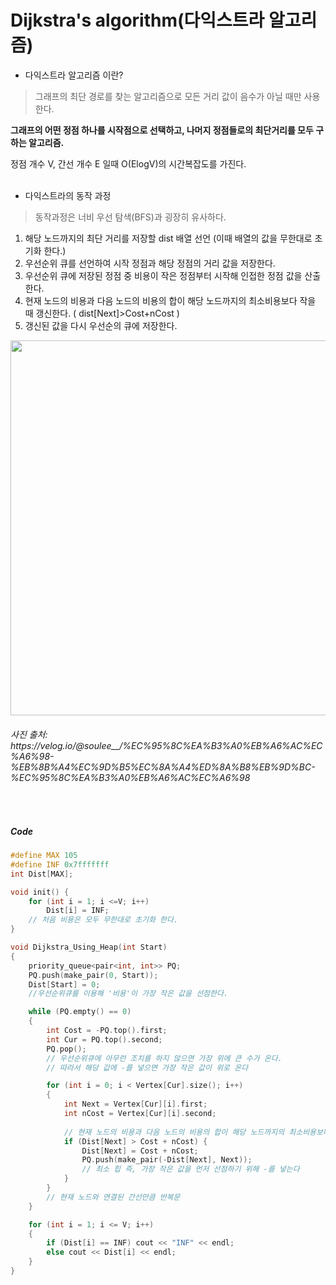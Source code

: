 Dijkstra's algorithm(다익스트라 알고리즘)
===========

- 다익스트라 알고리즘 이란?
> 그래프의 최단 경로를 찾는 알고리즘으로 모든 거리 값이 음수가 아닐 때만 사용한다. 

**그래프의 어떤 정점 하나를 시작점으로 선택하고, 나머지 정점들로의 최단거리를 모두 구하는 알고리즘.**
<br>

정점 개수 V, 간선 개수 E 일때 O(ElogV)의 시간복잡도를 가진다.
<br>
<br>

- 다익스트라의 동작 과정

> 동작과정은 너비 우선 탐색(BFS)과 굉장히 유사하다.

1. 해당 노드까지의 최단 거리를 저장할 dist 배열 선언 (이때 배열의 값을 무한대로 초기화 한다.)
2. 우선순위 큐를 선언하여 시작 정점과 해당 정점의 거리 값을 저장한다.
3. 우선순위 큐에 저장된 정점 중 비용이 작은 정점부터 시작해 인접한 정점 값을 산출한다.
4. 현재 노드의 비용과 다음 노드의 비용의 합이 해당 노드까지의 최소비용보다 작을 때 갱신한다. ( dist[Next]>Cost+nCost )
5. 갱신된 값을 다시 우선순의 큐에 저장한다.

<img src="https://media.vlpt.us/images/soulee__/post/1d48ffec-5d29-4c4e-9d75-db5e3988d2a3/img.gif" width="600">
<h6>사진 출처: https://velog.io/@soulee__/%EC%95%8C%EA%B3%A0%EB%A6%AC%EC%A6%98-%EB%8B%A4%EC%9D%B5%EC%8A%A4%ED%8A%B8%EB%9D%BC-%EC%95%8C%EA%B3%A0%EB%A6%AC%EC%A6%98</h6>
<br>

##### Code

```c++
#define MAX 105
#define INF 0x7fffffff
int Dist[MAX];

void init() {
    for (int i = 1; i <=V; i++)
        Dist[i] = INF;
    // 처음 비용은 모두 무한대로 초기화 한다.
}

void Dijkstra_Using_Heap(int Start)
{
    priority_queue<pair<int, int>> PQ;
    PQ.push(make_pair(0, Start));
    Dist[Start] = 0;
    //우선순위큐를 이용해 '비용'이 가장 작은 값을 선점한다.

    while (PQ.empty() == 0)
    {
        int Cost = -PQ.top().first;
        int Cur = PQ.top().second;
        PQ.pop();
        // 우선순위큐에 아무런 조치를 하지 않으면 가장 위에 큰 수가 온다.
        // 따라서 해당 값에 -를 넣으면 가장 작은 값이 위로 온다

        for (int i = 0; i < Vertex[Cur].size(); i++)
        {
            int Next = Vertex[Cur][i].first;
            int nCost = Vertex[Cur][i].second;
            
            // 현재 노드의 비용과 다음 노드의 비용의 합이 해당 노드까지의 최소비용보다 작을때 갱신
            if (Dist[Next] > Cost + nCost) { 
                Dist[Next] = Cost + nCost;
                PQ.push(make_pair(-Dist[Next], Next));
                // 최소 힙 즉, 가장 작은 값을 먼저 선점하기 위해 -를 넣는다
            }
        }
        // 현재 노드와 연결된 간선만큼 반복문
    }

    for (int i = 1; i <= V; i++)
    {
        if (Dist[i] == INF) cout << "INF" << endl;
        else cout << Dist[i] << endl;
    }
}

```
